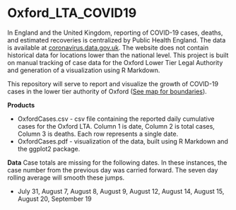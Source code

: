 # Oxford_LTA_COVID19

In England and the United Kingdom, reporting of COVID-19 cases, deaths, and estimated recoveries is centralized by Public Health England. The data is available at [coronavirus.data.gov.uk](coronavirus.data.gov.uk). The website does not contain historical data for locations lower than the national level. This project is built on manual tracking of case data for the Oxford Lower Tier Legal Authority and generation of a visualization using R Markdown.

This repository will serve to report and visualize the growth of COVID-19 cases in the lower tier authority of Oxford ([See map for boundaries](https://www.oxford.gov.uk/downloads/file/1097/oxford_city_council_boundary_map)).

**Products**
* OxfordCases.csv - csv file containing the reported daily cumulative cases for the Oxford LTA. Column 1 is date, Column 2 is total cases, Column 3 is deaths. Each row represents a single date.
* OxfordCases.pdf - visualization of the data, built using R Markdown and the ggplot2 package.

**Data**
Case totals are missing for the following dates. In these instances, the case number from the previous day was carried forward. The seven day rolling average will smooth these jumps.
* July 31, August 7, August 8, August 9, August 12, August 14, August 15, August 20, September 19
